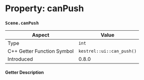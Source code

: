 
# Property: canPush
### `Scene.canPush`

| Aspect | Value |
| --- | --- |
| Type | `int` |
| C++ Getter Function Symbol | `kestrel::ui::can_push()` |
| Introduced | 0.8.0 |

#### Getter Description

